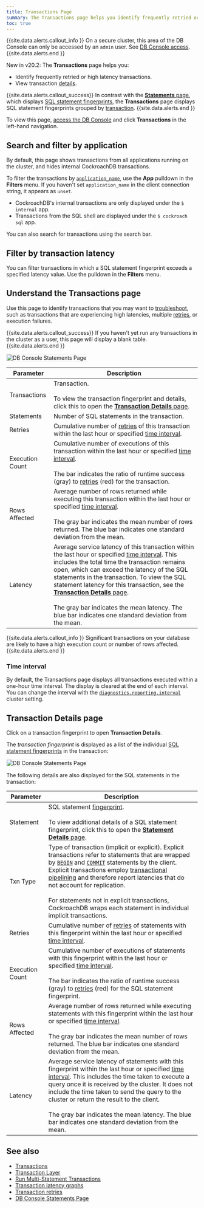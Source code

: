 ```yaml
---
title: Transactions Page
summary: The Transactions page helps you identify frequently retried or high latency transactions and view transaction details.
toc: true
---
```


{{site.data.alerts.callout_info }}
On a secure cluster, this area of the DB Console can only be accessed by an `admin` user. See [DB Console access](ui-overview.html#db-console-access).
{{site.data.alerts.end }}

<span class="version-tag">New in v20.2:</span> The **Transactions** page helps you:

- Identify frequently retried or high latency transactions.
- View transaction [details](#transaction-details-page).

{{site.data.alerts.callout_success}}
In contrast with the [**Statements** page](ui-statements-page.html), which displays [SQL statement fingerprints](ui-statements-page.html#sql-statement-fingerprints), the **Transactions** page displays SQL statement fingerprints grouped by [transaction](transactions.html).
{{site.data.alerts.end }}

To view this page, [access the DB Console](ui-overview.html#db-console-access) and click **Transactions** in the left-hand navigation.

## Search and filter by application

By default, this page shows transactions from all applications running on the cluster, and hides internal CockroachDB transactions.

To filter the transactions by [`application_name`](connection-parameters.html#additional-connection-parameters), use the **App** pulldown in the **Filters** menu. If you haven't set `application_name` in the client connection string, it appears as `unset`.

- CockroachDB's internal transactions are only displayed under the `$ internal` app.
- Transactions from the SQL shell are displayed under the `$ cockroach sql` app.

You can also search for transactions using the search bar.

## Filter by transaction latency

You can filter transactions in which a SQL statement fingerprint exceeds a specified latency value. Use the pulldown in the **Filters** menu.

## Understand the Transactions page

Use this page to identify transactions that you may want to [troubleshoot](query-behavior-troubleshooting.html), such as transactions that are experiencing high latencies, multiple [retries](transactions.html#transaction-retries), or execution failures.

{{site.data.alerts.callout_success}}
If you haven't yet run any transactions in the cluster as a user, this page will display a blank table.
{{site.data.alerts.end }}

<img src="{{ 'images/v20.2/ui-transactions-page.png' | relative_url }}" alt="DB Console Statements Page" style="border:1px solid #eee;max-width:100%" />

Parameter | Description
-----|------------
Transactions | Transaction.<br><br>To view the transaction fingerprint and details, click this to open the [**Transaction Details** page](#transaction-details-page).
Statements | Number of SQL statements in the transaction.
Retries | Cumulative number of [retries](transactions.html#transaction-retries) of this transaction within the last hour or specified [time interval](ui-statements-page.html#time-interval).
Execution Count | Cumulative number of executions of this transaction within the last hour or specified [time interval](#time-interval). <br><br>The bar indicates the ratio of runtime success (gray) to [retries](transactions.html#transaction-retries) (red) for the transaction.
Rows Affected | Average number of rows returned while executing this transaction within the last hour or specified [time interval](#time-interval). <br><br>The gray bar indicates the mean number of rows returned. The blue bar indicates one standard deviation from the mean.
Latency | Average service latency of this transaction within the last hour or specified [time interval](#time-interval). This includes the total time the transaction remains open, which can exceed the latency of the SQL statements in the transaction. To view the SQL statement latency for this transaction, see the [**Transaction Details** page](#transaction-details-page). <br><br>The gray bar indicates the mean latency. The blue bar indicates one standard deviation from the mean.

{{site.data.alerts.callout_info }}
Significant transactions on your database are likely to have a high execution count or number of rows affected.
{{site.data.alerts.end }}

### Time interval

By default, the Transactions page displays all transactions executed within a one-hour time interval. The display is cleared at the end of each interval. You can change the interval with the [`diagnostics.reporting.interval`](cluster-settings.html#settings) cluster setting.

## Transaction Details page

Click on a transaction fingerprint to open **Transaction Details**.

The *transaction fingerprint* is displayed as a list of the individual [SQL statement fingerprints](ui-statements-page.html#sql-statement-fingerprints) in the transaction:

<img src="{{ 'images/v20.2/ui-transactions-details-page.png' | relative_url }}" alt="DB Console Statements Page" style="border:1px solid #eee;max-width:100%" />

The following details are also displayed for the SQL statements in the transaction:

Parameter | Description
-----|------------
Statement | SQL statement [fingerprint](ui-statements-page.html#sql-statement-fingerprints).<br><br>To view additional details of a SQL statement fingerprint, click this to open the [**Statement Details** page](ui-statements-page.html#statement-details-page).
Txn Type | Type of transaction (implicit or explicit). Explicit transactions refer to statements that are wrapped by [`BEGIN`](begin-transaction.html) and [`COMMIT`](commit-transaction.html) statements by the client. Explicit transactions employ [transactional pipelining](architecture/transaction-layer.html#transaction-pipelining) and therefore report latencies that do not account for replication.<br><br>For statements not in explicit transactions, CockroachDB wraps each statement in individual implicit transactions.
Retries | Cumulative number of [retries](transactions.html#transaction-retries) of statements with this fingerprint within the last hour or specified [time interval](ui-statements-page.html#time-interval).
Execution Count | Cumulative number of executions of statements with this fingerprint within the last hour or specified [time interval](ui-statements-page.html#time-interval). <br><br>The bar indicates the ratio of runtime success (gray) to [retries](transactions.html#transaction-retries) (red) for the SQL statement fingerprint.
Rows Affected | Average number of rows returned while executing statements with this fingerprint within the last hour or specified [time interval](ui-statements-page.html#time-interval). <br><br>The gray bar indicates the mean number of rows returned. The blue bar indicates one standard deviation from the mean.
Latency | Average service latency of statements with this fingerprint within the last hour or specified [time interval](ui-statements-page.html#time-interval). This includes the time taken to execute a query once it is received by the cluster. It does not include the time taken to send the query to the cluster or return the result to the client. <br><br>The gray bar indicates the mean latency. The blue bar indicates one standard deviation from the mean.

## See also

- [Transactions](transactions.html)
- [Transaction Layer](architecture/transaction-layer.html)
- [Run Multi-Statement Transactions](run-multi-statement-transactions.html)
- [Transaction latency graphs](ui-sql-dashboard.html#transactions)
- [Transaction retries](transactions.html#transaction-retries)
- [DB Console Statements Page](ui-statements-page.html)
